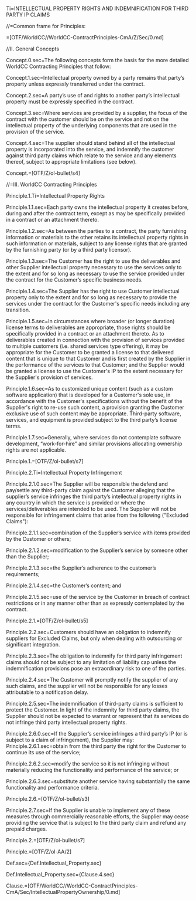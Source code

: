 Ti=INTELLECTUAL PROPERTY RIGHTS AND INDEMNIFICATION FOR THIRD PARTY IP CLAIMS

//=Common frame for Principles:

=[OTF/WorldCC//WorldCC-ContractPrinciples-CmA/Z/Sec/0.md]  

//II. General Concepts

Concept.0.sec=The following concepts form the basis for the more detailed WorldCC Contracting Principles that follow:

Concept.1.sec=Intellectual property owned by a party remains that party’s property unless expressly transferred under the contract.

Concept.2.sec=A party’s use of and rights to another party’s intellectual property must be expressly specified in the contract.

Concept.3.sec=Where services are provided by a supplier, the focus of the contract with the customer should be on the service and not on the intellectual property of the underlying components that are used in the provision of the service.

Concept.4.sec=The supplier should stand behind all of the intellectual property is incorporated into the service, and indemnify the customer against third party claims which relate to the service and any elements thereof, subject to appropriate limitations (see below).

Concept.=[OTF/Z/ol-bullet/s4]

//=III. WorldCC Contracting Principles

Principle.1.Ti=Intellectual Property Rights

Principle.1.1.sec=Each party owns the intellectual property it creates before, during and after the contract term, except as may be specifically provided in a contract or an attachment thereto.

Principle.1.2.sec=As between the parties to a contract, the party furnishing information or materials to the other retains its intellectual property rights in such information or materials, subject to any license rights that are granted by the furnishing party (or by a third party licensor).

Principle.1.3.sec=The Customer has the right to use the deliverables and other Supplier intellectual property necessary to use the services only to the extent and for so long as necessary to use the service provided under the contract for the Customer’s specific business needs.

Principle.1.4.sec=The Supplier has the right to use Customer intellectual property only to the extent and for so long as necessary to provide the services under the contract for the Customer's specific needs including any transition.

Principle.1.5.sec=In circumstances where broader (or longer duration) license terms to deliverables are appropriate, those rights should be specifically provided in a contract or an attachment thereto. As to deliverables created in connection with the provision of services provided to multiple customers (i.e. shared services type offering), it may be appropriate for the Customer to be granted a license to that delivered content that is unique to that Customer and is first created by the Supplier in the performance of the services to that Customer; and the Supplier would be granted a license to use the Customer's IP to the extent necessary for the Supplier's provision of services.

Principle.1.6.sec=As to customized unique content (such as a custom software application) that is developed for a Customer's sole use, in accordance with the Customer's specifications without the benefit of the Supplier's right to re-use such content, a provision granting the Customer exclusive use of such content may be appropriate. Third-party software, services, and equipment is provided subject to the third party’s license terms.

Principle.1.7.sec=Generally, where services do not contemplate software development, “work-for-hire” and similar provisions allocating ownership rights are not applicable.

Principle.1.=[OTF/Z/ol-bullet/s7]

Principle.2.Ti=Intellectual Property Infringement

Principle.2.1.0.sec=The Supplier will be responsible the defend and pay/settle any third-party claim against the Customer alleging that the supplier’s service infringes the third party’s intellectual property rights in any country in which the service is provided or where the services/deliverables are intended to be used. The Supplier will not be responsible for infringement claims that arise from the following ("Excluded Claims"):

Principle.2.1.1.sec=combination of the Supplier’s service with items provided by the Customer or others;

Principle.2.1.2.sec=modification to the Supplier’s service by someone other than the Supplier;

Principle.2.1.3.sec=the Supplier’s adherence to the customer’s requirements;

Principle.2.1.4.sec=the Customer’s content; and

Principle.2.1.5.sec=use of the service by the Customer in breach of contract restrictions or in any manner other than as expressly contemplated by the contract.

Principle.2.1.=[OTF/Z/ol-bullet/s5]

Principle.2.2.sec=Customers should have an obligation to indemnify suppliers for Excluded Claims, but only when dealing with outsourcing or significant integration.

Principle.2.3.sec=The obligation to indemnify for third party infringement claims should not be subject to any limitation of liability cap unless the indemnification provisions pose an extraordinary risk to one of the parties.

Principle.2.4.sec=The Customer will promptly notify the supplier of any such claims, and the supplier will not be responsible for any losses attributable to a notification delay.

Principle.2.5.sec=The indemnification of third-party claims is sufficient to protect the Customer. In light of the indemnity for third party claims, the Supplier should not be expected to warrant or represent that its services do not infringe third party intellectual property rights. 

Principle.2.6.0.sec=If the Supplier’s service infringes a third party’s IP (or is subject to a claim of infringement), the Supplier may:
Principle.2.6.1.sec=obtain from the third party the right for the Customer to continue its use of the service;

Principle.2.6.2.sec=modify the service so it is not infringing without materially reducing the functionality and performance of the service; or

Principle.2.6.3.sec=substitute another service having substantially the same functionality and performance criteria.

Principle.2.6.=[OTF/Z/ol-bullet/s3]

Principle.2.7.sec=If the Supplier is unable to implement any of these measures through commercially reasonable efforts, the Supplier may cease providing the service that is subject to the third party claim and refund any prepaid charges.

Principle.2.=[OTF/Z/ol-bullet/s7]

Principle.=[OTF/Z/ol-AA/2]

Def.sec={Def.Intellectual_Property.sec}

Def.Intellectual_Property.sec={Clause.4.sec}

Clause.=[OTF/WorldCC//WorldCC-ContractPrinciples-CmA/Sec/IntellectualPropertyOwnership/0.md]